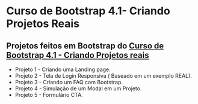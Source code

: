 # Curso de Bootstrap 4.1- Criando Projetos Reais

## Projetos feitos em Bootstrap do [Curso de Bootstrap 4.1 - Criando Projetos reais](https://www.udemy.com/course/curso-de-bootstrap-41-criando-projetos-reais)

- Projeto 1 - Criando uma Landing page.
- Projeto 2 - Tela de Login Responsiva ( Baseado em um exemplo REAL).
- Projeto 3 - Criando um FAQ com Bootstrap.
- Projeto 4 - Simulação de um Modal em um Projeto.
- Projeto 5 - Formulário CTA.
